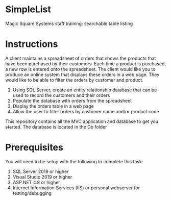 # SimpleList
Magic Square Systems staff training: searchable table listing

# Instructions
A client maintains a spreadsheet of orders that shows the products that have been purchased by their customers. Each time a product is purchased, a new row is entered onto the spreadsheet. The client would like you to produce an online system that displays these orders in a web page. They would like to be able to filter the orders by customer and product.

1. Using SQL Server, create an entity relationship database that can be used to record the customers and their orders
2. Populate the database with orders from the spreadsheet
3. Display the orders table in a web page
4. Allow the user to filter orders by customer name and/or product code

This repository contains all the MVC application and database to get you started. The database is located in the Db folder

# Prerequisites
You will need to be setup with the following to complete this task:
1. SQL Server 2019 or higher
2. Visual Studio 2019 or higher
3. ASP.NET 4.8 or higher
4. Internet Information Services (IIS) or personal webserver for testing/debugging
